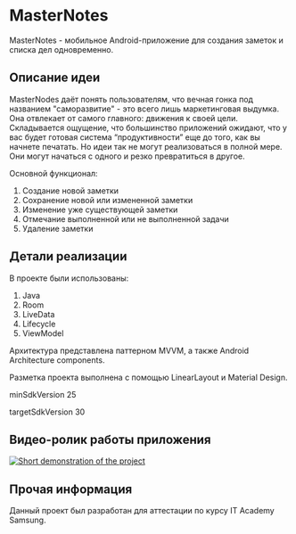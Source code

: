 # MasterNotes
MasterNotes - мобильное Android-приложение для создания заметок и списка дел одновременно.

## Описание идеи 
MasterNodes даёт понять пользователям, что вечная гонка под названием "саморазвитие" - это всего лишь маркетинговая выдумка. Она отвлекает от самого главного: движения к своей цели. Складывается ощущение, что большинство приложений ожидают, что у вас будет готовая система “продуктивности” еще до того, как вы начнете печатать. Но идеи так не могут реализоваться в полной мере. Они могут начаться с одного и резко превратиться в другое.

Основной функционал:
  1) Создание новой заметки
  2) Сохранение новой или измененной заметки
  3) Изменение уже существующей заметки
  4) Отмечание выполненной или не выполненной задачи
  5) Удаление заметки

## Детали реализации
В проекте были использованы:
  1) Java
  2) Room
  3) LiveData
  4) Lifecycle
  5) ViewModel

Архитектура представлена паттерном MVVM, а также Android Architecture components.

Разметка проекта выполнена с помощью LinearLayout и Material Design.

minSdkVersion 25

targetSdkVersion 30


## Видео-ролик работы приложения
[![Short demonstration of the project](https://img.youtube.com/vi/1Kll6LdH2Jo/maxresdefault.jpg)](https://www.youtube.com/watch?v=1Kll6LdH2Jo)


## Прочая информация
Данный проект был разработан для аттестации по курсу IT Academy Samsung.


